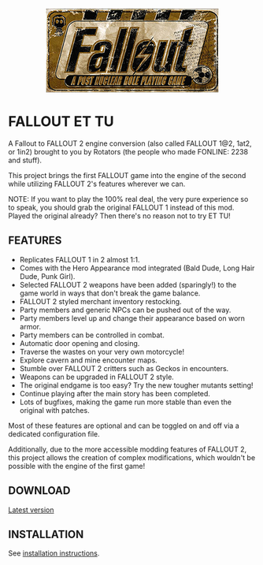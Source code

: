 <p align="center"><img src="Resources/Gallery/logo.ettu.png" alt="Fallout et Tu"/></p>

# FALLOUT ET TU

A Fallout to FALLOUT 2 engine conversion (also called FALLOUT 1@2, 1at2, or 1in2) brought to you by Rotators (the people who made FONLINE: 2238 and stuff).

This project brings the first FALLOUT game into the engine of the second while utilizing FALLOUT 2's features wherever we can.

NOTE:
If you want to play the 100% real deal, the very pure experience so to speak, you should grab the original FALLOUT 1 instead of this mod. Played the original already? Then there's no reason not to try ET TU!

## FEATURES
- Replicates FALLOUT 1 in 2 almost 1:1.
- Comes with the Hero Appearance mod integrated (Bald Dude, Long Hair Dude, Punk Girl).
- Selected FALLOUT 2 weapons have been added (sparingly!) to the game world in ways that don't break the game balance.
- FALLOUT 2 styled merchant inventory restocking.
- Party members and generic NPCs can be pushed out of the way.
- Party members level up and change their appearance based on worn armor.
- Party members can be controlled in combat.
- Automatic door opening and closing.
- Traverse the wastes on your very own motorcycle!
- Explore cavern and mine encounter maps.
- Stumble over FALLOUT 2 critters such as Geckos in encounters.
- Weapons can be upgraded in FALLOUT 2 style.
- The original endgame is too easy? Try the new tougher mutants setting!
- Continue playing after the main story has been completed.
- Lots of bugfixes, making the game run more stable than even the original with patches.

Most of these features are optional and can be toggled on and off via a dedicated configuration file.

Additionally, due to the more accessible modding features of FALLOUT 2, this project allows the creation of complex modifications, which wouldn't be possible with the engine of the first game!

## DOWNLOAD
[Latest version](https://github.com/rotators/Fo1in2/releases/latest/download/Fallout1in2.zip)

## INSTALLATION
See [installation instructions](Fallout2/Fallout1in2/README.md#mod-installation).
